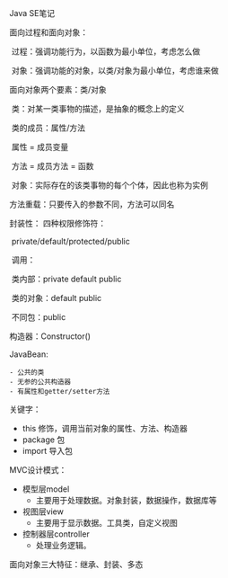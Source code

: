 Java SE笔记

面向过程和面向对象：

​	过程：强调功能行为，以函数为最小单位，考虑怎么做

​	对象：强调功能的对象，以类/对象为最小单位，考虑谁来做

面向对象两个要素：类/对象

​	类：对某一类事物的描述，是抽象的概念上的定义

​		类的成员：属性/方法

​			属性 = 成员变量

​			方法 = 成员方法 = 函数

​	对象：实际存在的该类事物的每个个体，因此也称为实例



方法重载：只要传入的参数不同，方法可以同名

封装性：
	四种权限修饰符：

​		private/default/protected/public

​	调用：

​		类内部：private default public

​		类的对象：default public

​		不同包：public

构造器：Constructor()

JavaBean:

	- 公共的类
	- 无参的公共构造器
	- 有属性和getter/setter方法

关键字：

- this 修饰，调用当前对象的属性、方法、构造器
- package 包
- import 导入包

MVC设计模式：

- 模型层model
  - 主要用于处理数据。对象封装，数据操作，数据库等
- 视图层view
  - 主要用于显示数据。工具类，自定义视图
- 控制器层controller
  - 处理业务逻辑。



面向对象三大特征：继承、封装、多态



​	

